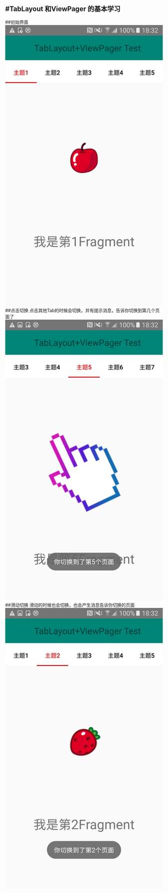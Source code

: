 #**TabLayout 和ViewPager 的基本学习**
----
##初始界面
![Alt text](https://github.com/TangMingDan/SixWork/blob/master/images/thefirst.png)
##点击切换
点击其他Tab的时候会切换，并有提示消息，告诉你切换到第几个页面了
![Alt text](https://github.com/TangMingDan/SixWork/blob/master/images/click.png)
##滑动切换
滑动的时候也会切换，也会产生消息告诉你切换的页面
![Alt text](https://github.com/TangMingDan/SixWork/blob/master/images/slide.png)



